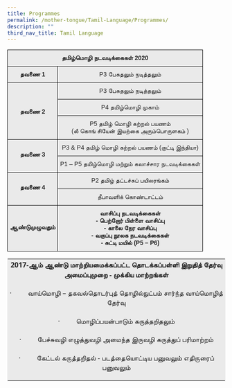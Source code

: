 ```yaml
---
title: Programmes
permalink: /mother-tongue/Tamil-Language/Programmes/
description: ""
third_nav_title: Tamil Language
---
```

<style type="text/css">
.tg  {border-collapse:collapse;border-spacing:0;}
.tg td{border-color:black;border-style:solid;border-width:1px;font-family:Arial, sans-serif;font-size:14px;
  overflow:hidden;padding:10px 5px;word-break:normal;}
.tg th{border-color:black;border-style:solid;border-width:1px;font-family:Arial, sans-serif;font-size:14px;
  font-weight:normal;overflow:hidden;padding:10px 5px;word-break:normal;}
.tg .tg-n4qt{background-color:#EAEAEA;color:#222;font-weight:bold;text-align:center;vertical-align:top}
.tg .tg-ii8k{background-color:#EAEAEA;color:#222;text-align:center;vertical-align:top}
</style>
<table class="tg">
<thead>
  <tr>
    <th class="tg-n4qt" colspan="2">தமிழ்மொழி நடவடிக்கைகள் 2020<br></th>
  </tr>
</thead>
<tbody>
  <tr>
    <td class="tg-n4qt">தவணை 1</td>
    <td class="tg-ii8k">P3 பேசுதலும் நடித்தலும்  </td>
  </tr>
  <tr>
    <td class="tg-n4qt" rowspan="3"><br><br><br>தவணை 2</td>
    <td class="tg-ii8k">P3 பேசுதலும் நடித்தலும்</td>
  </tr>
  <tr>
    <td class="tg-ii8k">P4 தமிழ்மொழி முகாம்</td>
  </tr>
  <tr>
    <td class="tg-ii8k">P5 தமிழ் மொழி கற்றல் பயணம்<br>   (லீ கொங் சியேன் இயற்கை அரும்பொருளகம் )</td>
  </tr>
  <tr>
    <td class="tg-n4qt" rowspan="2"><br>தவணை 3</td>
    <td class="tg-ii8k">P3 &amp; P4 தமிழ் மொழி கற்றல் பயணம் (குட்டி இந்தியா)</td>
  </tr>
  <tr>
    <td class="tg-ii8k">P1 – P5 தமிழ்மொழி மற்றும் கலாச்சார நடவடிக்கைகள்</td>
  </tr>
  <tr>
    <td class="tg-n4qt" rowspan="2"><br>தவணை 4</td>
    <td class="tg-ii8k">P2 தமிழ் தட்டச்சுப் பயிலரங்கம்</td>
  </tr>
  <tr>
    <td class="tg-ii8k">தீபாவளிக் கொண்டாட்டம்</td>
  </tr>
  <tr>
    <td class="tg-n4qt"><br><br>ஆண்டுமுழுவதும்</td>
    <td class="tg-n4qt">வாசிப்பு நடவடிக்கைகள் <br>-  பெற்றோர் பிள்ளை வாசிப்பு<br>-    காலை நேர வாசிப்பு<br>-    வகுப்பு நூலக நடவடிக்கைகள்<br>-    சுட்டி மயில் (P5 – P6)</td>
  </tr>
</tbody>
</table>


<table class="iveo_table ives_tab_1" style="margin: 0px; outline: 0px; padding: 0px; border: 1px solid rgb(234, 234, 234); color: rgb(69, 69, 69); font-family: &quot;Open Sans&quot;, sans-serif; font-size: 16px; font-style: normal; font-variant-ligatures: normal; font-variant-caps: normal; font-weight: 400; letter-spacing: normal; orphans: 2; text-align: left; text-transform: none; white-space: normal; widows: 2; word-spacing: 0px; -webkit-text-stroke-width: 0px; background-color: rgb(255, 255, 255); text-decoration-thickness: initial; text-decoration-style: initial; text-decoration-color: initial;"><tbody style="margin: 0px; outline: 0px; padding: 0px;"><tr style="margin: 0px; outline: 0px; padding: 0px;"><td width="616" style="margin: 0px; outline: 0px; padding: 2px; text-align: center; background-color: rgb(234, 234, 234); color: rgb(34, 34, 34);"><p class="" align="center" style="margin: 0px 0px 1em; outline: 0px; padding: 0px; line-height: 22.4px;"><b style="margin: 0px; outline: 0px; padding: 0px;"><span lang="TA" style="margin: 0px; outline: 0px; padding: 0px;">2017-ஆம் ஆண்டு மாற்றியமைக்கப்பட்ட தொடக்கப்பள்ளி இறுதித் தேர்வு அமைப்புமுறை - முக்கிய மாற்றங்கள்</span></b><b style="margin: 0px; outline: 0px; padding: 0px;"></b></p></td></tr><tr style="margin: 0px; outline: 0px; padding: 0px;"><td width="616" style="margin: 0px; outline: 0px; padding: 2px; text-align: center; background-color: rgb(234, 234, 234); color: rgb(34, 34, 34);"><p class="" style="margin: 0px 0px 1em; outline: 0px; padding: 0px; line-height: 22.4px;">·&nbsp;&nbsp;&nbsp;&nbsp;&nbsp;&nbsp;&nbsp;&nbsp;<span>&nbsp;</span><span lang="TA" style="margin: 0px; outline: 0px; padding: 0px;">வாய்மொழி – தகவல்தொடர்புத் தொழில்நுட்பம் சார்ந்த வாய்மொழித் தேர்வு</span></p></td></tr><tr style="margin: 0px; outline: 0px; padding: 0px;"><td width="616" style="margin: 0px; outline: 0px; padding: 2px; text-align: center; background-color: rgb(234, 234, 234); color: rgb(34, 34, 34);"><p class="" style="margin: 0px 0px 1em; outline: 0px; padding: 0px; line-height: 22.4px;">·&nbsp;&nbsp;&nbsp;&nbsp;&nbsp;&nbsp;&nbsp;&nbsp;<span>&nbsp;</span><span lang="TA" style="margin: 0px; outline: 0px; padding: 0px;">மொழிப்பயன்பாடும் கருத்தறிதலும்</span></p></td></tr><tr style="margin: 0px; outline: 0px; padding: 0px;"><td width="616" style="margin: 0px; outline: 0px; padding: 2px; text-align: center; background-color: rgb(234, 234, 234); color: rgb(34, 34, 34);"><p class="" style="margin: 0px 0px 1em; outline: 0px; padding: 0px; line-height: 22.4px;">·&nbsp;&nbsp;&nbsp;&nbsp;&nbsp;&nbsp;&nbsp;&nbsp;<span>&nbsp;</span><span lang="TA" style="margin: 0px; outline: 0px; padding: 0px;">பேச்சுவழி எழுத்துவழி அமைந்த இருவழி கருத்துப் பரிமாற்றம்</span></p></td></tr><tr style="margin: 0px; outline: 0px; padding: 0px;"><td width="616" style="margin: 0px; outline: 0px; padding: 2px; text-align: center; background-color: rgb(234, 234, 234); color: rgb(34, 34, 34);"><p class="" style="margin: 0px 0px 1em; outline: 0px; padding: 0px; line-height: 22.4px;">·&nbsp;&nbsp;&nbsp;&nbsp;&nbsp;&nbsp;&nbsp;&nbsp;<span>&nbsp;</span><span lang="TA" style="margin: 0px; outline: 0px; padding: 0px;">கேட்டல் கருத்தறிதல் - படத்தையொட்டிய பனுவலும் எதிருரைப் பனுவலும்</span></p></td></tr></tbody></table>